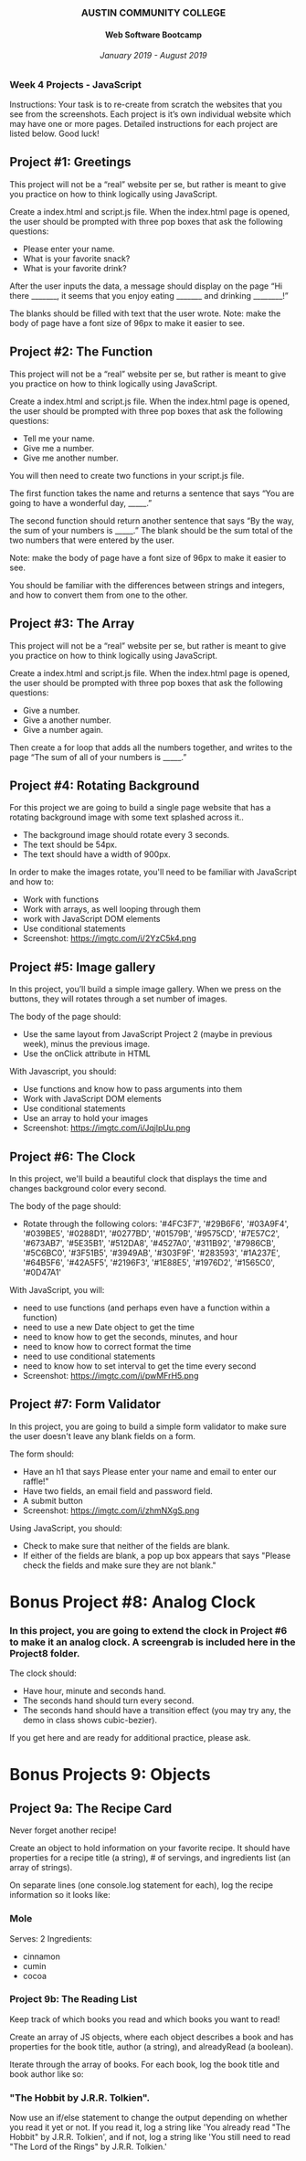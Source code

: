<center>

### AUSTIN COMMUNITY COLLEGE 
#### Web Software Bootcamp 
###### January 2019 - August 2019

</center>

### Week 4 Projects - JavaScript

Instructions: Your task is to re-create from scratch the websites that you see from the screenshots. Each project is it’s own individual website which may have one or more pages. Detailed instructions for each project are listed below. Good luck!

## Project #1: Greetings

This project will not be a “real” website per se, but rather is meant to give you practice on how to think logically using JavaScript.

Create a index.html and script.js file. When the index.html page is opened, the user should be prompted with three pop boxes that ask the following questions:

* Please enter your name.
* What is your favorite snack?
* What is your favorite drink?

After the user inputs the data, a message should display on the page “Hi there _______, it seems that you enjoy eating _______ and drinking ________!”

The blanks should be filled with text that the user wrote.
Note: make the body of page have a font size of 96px to make it easier to see.

## Project #2: The Function

This project will not be a “real” website per se, but rather is meant to give you practice on how to think logically using JavaScript.

Create a index.html and script.js file. When the index.html page is opened, the user should be prompted with three pop boxes that ask the following questions:

* Tell me your name.
* Give me a number.
* Give me another number.

You will then need to create two functions in your script.js file. 

The first function takes the name and returns a sentence that says “You are going to have a wonderful day, _____.”

The second function should return another sentence that says “By the way, the sum of your numbers is _____.” The blank should be the sum total of the two numbers that were entered by the user.

Note: make the body of page have a font size of 96px to make it easier to see.

You should be familiar with the differences between strings and integers, and how to convert them from one to the other.

## Project #3: The Array

This project will not be a “real” website per se, but rather is meant to give you practice on how to think logically using JavaScript.

Create a index.html and script.js file. When the index.html page is opened, the user should be prompted with three pop boxes that ask the following questions:

* Give a number.
* Give a another number.
* Give a number again.

Then create a for loop that adds all the numbers together, and writes to the page “The sum of all of your numbers is
_____.”

## Project #4: Rotating Background

For this project we are going to build a single page website that has a rotating background image with some text splashed across it..


* The background image should rotate every 3 seconds. 
* The text should be 54px.
* The text should have a width of 900px.

In order to make the images rotate, you'll need to be familiar with JavaScript and how to:
* Work with functions
* Work with arrays, as well looping through them
* work with JavaScript DOM elements
* Use conditional statements
* Screenshot: https://imgtc.com/i/2YzC5k4.png

## Project #5: Image gallery

In this project, you’ll build a simple image gallery. When we press on the buttons, they will rotates through a set number of images.

The body of the page should:
* Use the same layout from JavaScript Project 2 (maybe in previous week), minus the previous image.
* Use the onClick attribute in HTML

With Javascript, you should:
* Use functions and know how to pass arguments into them
* Work with JavaScript DOM elements
* Use conditional statements
* Use an array to hold your images
* Screenshot: https://imgtc.com/i/JqjlpUu.png

## Project #6: The Clock

In this project, we'll build a beautiful clock that displays the time and changes background color every second.

The body of the page should:
*  Rotate through the following colors: '#4FC3F7', '#29B6F6', '#03A9F4', '#039BE5', '#0288D1', '#0277BD', '#01579B',
				  '#9575CD', '#7E57C2', '#673AB7', '#5E35B1', '#512DA8', '#4527A0', '#311B92',
				  '#7986CB', '#5C6BC0', '#3F51B5', '#3949AB', '#303F9F', '#283593', '#1A237E',
				  '#64B5F6', '#42A5F5', '#2196F3', '#1E88E5', '#1976D2', '#1565C0', '#0D47A1'

With JavaScript, you will:
*  need to use functions (and perhaps even have a function within a function)
*  need to use a new Date object to get the time
*  need to know how to get the seconds, minutes, and hour
*  need to know how to correct format the time
*  need to use conditional statements
*  need to know how to set interval to get the time every second
*  Screenshot: https://imgtc.com/i/pwMFrH5.png

## Project #7: Form Validator

In this project, you are going to build a simple form validator to make sure the user doesn't leave any blank fields on a form.

The form should:
*  Have an h1 that says Please enter your name and email to enter our raffle!"
*  Have two fields, an email field and password field.
*  A submit button
*  Screenshot: https://imgtc.com/i/zhmNXgS.png

Using JavaScript, you should:
*  Check to make sure that neither of the fields are blank.
* If either of the fields are blank, a pop up box appears that says "Please check the fields and make sure they are not blank."

# Bonus Project #8: Analog Clock

### In this project, you are going to extend the clock in Project #6 to make it an analog clock.  A screengrab is included here in the Project8 folder.

The clock should:
*  Have hour, minute and seconds hand.  
*  The seconds hand should turn every second.  
*  The seconds hand should have a transition effect (you may try any, the demo in class shows cubic-bezier).  

If you get here and are ready for additional practice, please ask.


# Bonus Projects 9: Objects

## Project 9a: The Recipe Card

Never forget another recipe!

Create an object to hold information on your favorite recipe. It should have properties for a recipe title (a string), # of servings, and ingredients list (an array of strings).

On separate lines (one console.log statement for each), log the recipe information so it looks like:

### Mole

Serves: 2
Ingredients:
 * cinnamon
 * cumin
 * cocoa
 
### Project 9b: The Reading List

Keep track of which books you read and which books you want to read!

Create an array of JS objects, where each object describes a book and has properties for the book title, author (a string), and alreadyRead (a boolean).

Iterate through the array of books. For each book, log the book title and book author like so: 

### "The Hobbit by J.R.R. Tolkien".

Now use an if/else statement to change the output depending on whether you read it yet or not. If you read it, log a string like 'You already read "The Hobbit" by J.R.R. Tolkien', and if not, log a string like 'You still need to read "The Lord of the Rings" by J.R.R. Tolkien.'